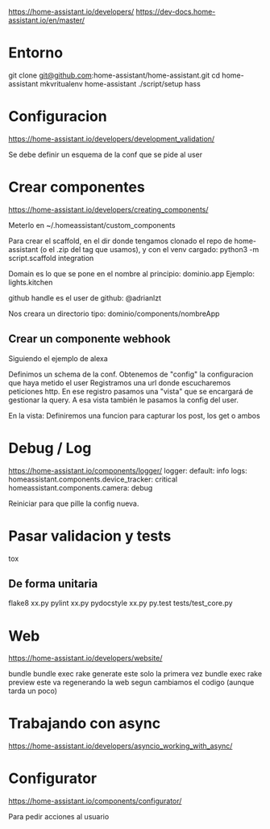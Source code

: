 https://home-assistant.io/developers/
https://dev-docs.home-assistant.io/en/master/

# Entorno
git clone git@github.com:home-assistant/home-assistant.git
cd home-assistant
mkvritualenv home-assistant
./script/setup
hass


# Configuracion
https://home-assistant.io/developers/development_validation/

Se debe definir un esquema de la conf que se pide al user


# Crear componentes
https://home-assistant.io/developers/creating_components/

Meterlo en ~/.homeassistant/custom_components

Para crear el scaffold, en el dir donde tengamos clonado el repo de home-assistant (o el .zip del tag que usamos), y
con el venv cargado:
python3 -m script.scaffold integration

Domain es lo que se pone en el nombre al principio: dominio.app
Ejemplo: lights.kitchen

github handle es el user de github: @adrianlzt

Nos creara un directorio tipo:
dominio/components/nombreApp


## Crear un componente webhook
Siguiendo el ejemplo de alexa

Definimos un schema de la conf.
Obtenemos de "config" la configuracion que haya metido el user
Registramos una url donde escucharemos peticiones http.
En ese registro pasamos una "vista" que se encargará de gestionar la query. A esa vista también le pasamos la config del user.


En la vista:
Definiremos una funcion para capturar los post, los get o ambos


# Debug / Log
https://home-assistant.io/components/logger/
logger:
  default: info
  logs:
    homeassistant.components.device_tracker: critical
    homeassistant.components.camera: debug

Reiniciar para que pille la config nueva.



# Pasar validacion y tests
tox

## De forma unitaria
flake8 xx.py
pylint xx.py
pydocstyle xx.py
py.test tests/test_core.py




# Web
https://home-assistant.io/developers/website/

bundle
bundle exec rake generate
  este solo la primera vez
bundle exec rake preview
  este va regenerando la web segun cambiamos el codigo (aunque tarda un poco)



# Trabajando con async
https://home-assistant.io/developers/asyncio_working_with_async/


# Configurator
https://home-assistant.io/components/configurator/

Para pedir acciones al usuario
